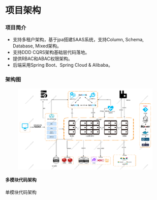 # 项目架构

### 项目简介

* 支持多租户架构，基于jpa搭建SAAS系统，支持Column, Schema, Database, Mixed架构。
* 支持DDD CQRS架构基础层代码落地。
* 提供RBAC和ABAC权限架构。
* 后端采用Spring Boot、Spring Cloud & Alibaba。

### 架构图

<figure><img src=".gitbook/assets/未命名文件.png" alt=""><figcaption></figcaption></figure>

#### 多模块代码架构

单模块代码架构

